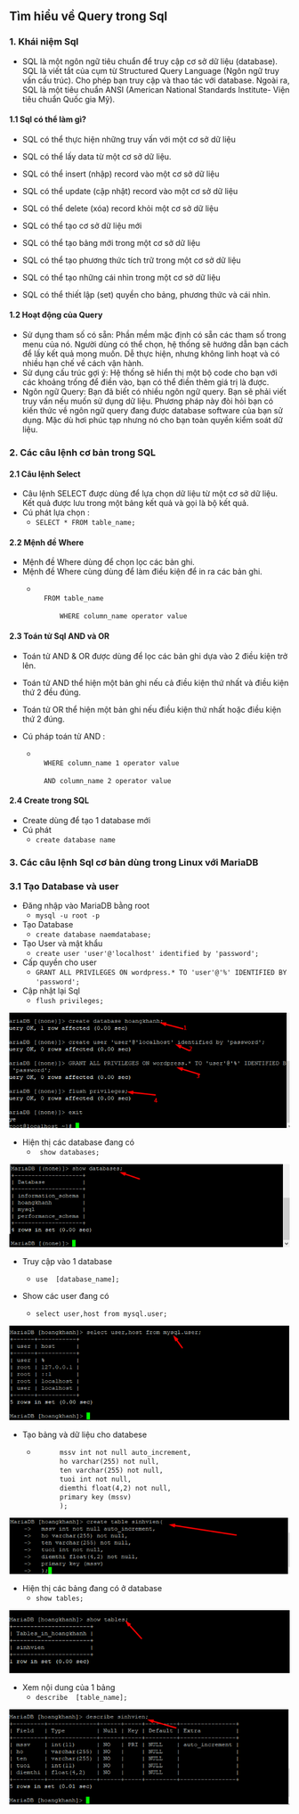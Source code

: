 ## Tìm hiểu về Query trong Sql
### 1. Khái niệm Sql
- SQL là một ngôn ngữ tiêu chuẩn để truy cập cơ sở dữ liệu (database). SQL là viết tắt của cụm từ Structured Query Language (Ngôn ngữ truy vấn cấu trúc). Cho phép bạn truy cập và thao tác với database. Ngoài ra, SQL là một tiêu chuẩn ANSI (American National Standards Institute- Viện tiêu chuẩn Quốc gia Mỹ).
#### 1.1 Sql có thể làm gì?
- SQL có thể thực hiện những truy vấn với một cơ sở dữ liệu

- SQL có thể lấy data từ một cơ sở dữ liệu.

- SQL có thể insert (nhập) record vào một cơ sở dữ liệu

- SQL có thể update (cập nhật) record vào một cơ sở dữ liệu

- SQL có thể delete (xóa) record khỏi một cơ sở dữ liệu

- SQL có thể tạo cơ sở dữ liệu mới

- SQL có thể tạo bảng mới trong một cơ sở dữ liệu

- SQL có thể tạo phương thức tích trữ trong một cơ sở dữ liệu

- SQL có thể tạo những cái nhìn trong một cơ sở dữ liệu

- SQL có thể thiết lập (set) quyền cho bảng, phương thức và cái nhìn.
#### 1.2 Hoạt động của Query 
- Sử dụng tham số có sẵn: Phần mềm mặc định có sẵn các tham số trong menu của nó. Người dùng có thể chọn, hệ thống sẽ hướng dẫn bạn cách để lấy kết quả mong muốn. Dễ thực hiện, nhưng không linh hoạt và có nhiều hạn chế về cách vận hành.
- Sử dụng cấu trúc gợi ý: Hệ thống sẽ hiển thị một bộ code cho bạn với các khoảng trống để điền vào, bạn có thể điền thêm giá trị là được.
- Ngôn ngữ Query: Bạn đã biết có nhiều ngôn ngữ query. Bạn sẽ phải viết truy vấn nếu muốn sử dụng dữ liệu. Phương pháp này đòi hỏi bạn có kiến thức về ngôn ngữ query đang được database software của bạn sử dụng. Mặc dù hơi phúc tạp nhưng nó cho bạn toàn quyền kiểm soát dữ liệu.

### 2. Các câu lệnh cơ bản trong SQL
#### 2.1 Câu lệnh Select 
- Câu lệnh SELECT được dùng để lựa chọn dữ liệu từ một cơ sở dữ liệu. Kết quả được lưu trong một bảng kết quả và gọi là bộ kết quả.
- Cú phát lựa chọn :  
    + `SELECT * FROM table_name;`

#### 2.2 Mệnh đề Where
- Mệnh đề Where dùng để chọn lọc các bản ghi.
- Mệnh đề Where cùng dùng để làm điều kiện để in ra các bản ghi.
    + ``` SELECT column_name,column_name

        FROM table_name

            WHERE column_name operator value

#### 2.3 Toán tử Sql AND và OR
- Toán tử AND & OR được dùng để lọc các bản ghi dựa vào 2 điều kiện trở lên.

- Toán tử AND thể hiện một bản ghi nếu cả điều kiện thứ nhất và điều kiện thứ 2 đều đúng.

- Toán tử OR thể hiện một bản ghi nếu điều kiện thứ nhất hoặc điều kiện thứ 2 đúng.

- Cú pháp toán tử AND :

    + ```SELECT * FROM table_name

        WHERE column_name 1 operator value

        AND column_name 2 operator value
#### 2.4 Create trong SQL
- Create dùng để tạo 1 database mới
- Cú phát
    + `create database name`

### 3. Các câu lệnh Sql cơ bản dùng trong Linux với MariaDB
### 3.1 Tạo Database và user
- Đăng nhập vào MariaDB bằng root
    + ` mysql -u root -p `
- Tạo Database
    + `create database naemdatabase;`
- Tạo User và mật khẩu
    + `create user 'user'@'localhost' identified by 'password';`
- Cấp quyền cho user 
    + `GRANT ALL PRIVILEGES ON wordpress.* TO 'user'@'%' IDENTIFIED BY 'password';`
- Cập nhật lại Sql
    + `flush privileges;`
<img src ="img/da1.png" >


 - Hiện thị các database đang có
    + ` show databases;`
<img src ="img/da2.png" >

- Truy cập vào 1 database 
    + `use  [database_name]; `


- Show các user đang có 
    + `select user,host from mysql.user; `
<img src ="img/da4.png" >

- Tạo bảng và dữ liệu cho databese 
    + ``` create table sinhvien(
            mssv int not null auto_increment,
            ho varchar(255) not null,
            ten varchar(255) not null,
            tuoi int not null,
            diemthi float(4,2) not null,
            primary key (mssv)
            );
<img src ="img/da5.png" >

- Hiện thị các bảng đang có ở database
    + ` show tables; `
<img src ="img/da6.png" >

- Xem nội dung của 1 bảng
    + `describe  [table_name]; `

<img src ="img/da7.png" >